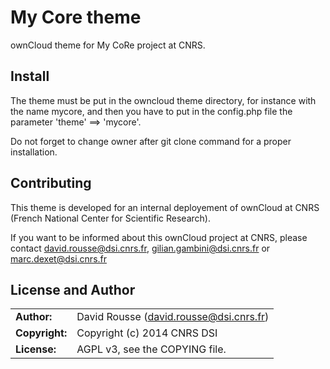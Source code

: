 # My Core theme 

ownCloud theme for My CoRe project at CNRS.

## Install

The theme must be put in the owncloud theme directory, for instance with the name mycore, and then you have to put in the config.php file the parameter 'theme' ==> 'mycore'.

Do not forget to change owner after git clone command for a proper installation.

## Contributing

This theme is developed for an internal deployement of ownCloud at CNRS (French National Center for Scientific Research).

If you want to be informed about this ownCloud project at CNRS, please contact david.rousse@dsi.cnrs.fr, gilian.gambini@dsi.cnrs.fr or marc.dexet@dsi.cnrs.fr

## License and Author

|                      |                                          |
|:---------------------|:-----------------------------------------|
| **Author:**          | David Rousse (<david.rousse@dsi.cnrs.fr>)
| **Copyright:**       | Copyright (c) 2014 CNRS DSI
| **License:**         | AGPL v3, see the COPYING file.

